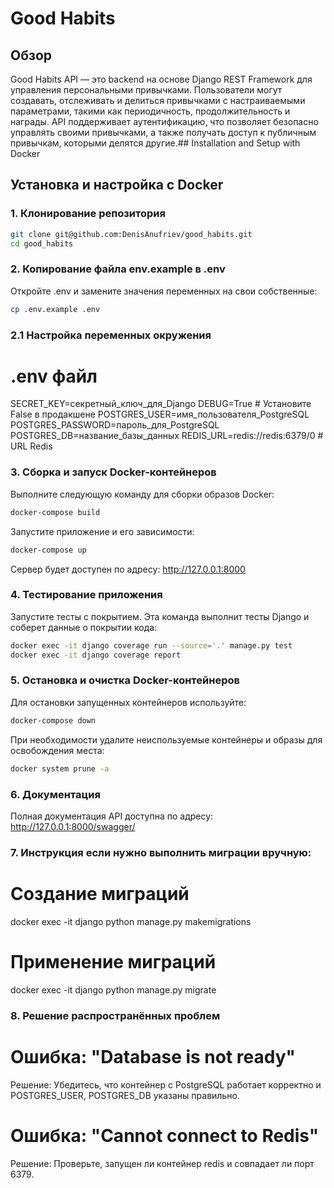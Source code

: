 # Good Habits

## Обзор
Good Habits API — это backend на основе Django REST Framework для управления персональными привычками. Пользователи могут создавать, отслеживать и делиться привычками с настраиваемыми параметрами, такими как периодичность, продолжительность и награды. API поддерживает аутентификацию, что позволяет безопасно управлять своими привычками, а также получать доступ к публичным привычкам, которыми делятся другие.## Installation and Setup with Docker
## Установка и настройка с Docker

### 1. Клонирование репозитория

```bash
git clone git@github.com:DenisAnufriev/good_habits.git
cd good_habits
```

### 2. Копирование файла env.example в .env
Откройте .env и замените значения переменных на свои собственные:
```bash
cp .env.example .env
```

### 2.1 Настройка переменных окружения

# .env файл
SECRET_KEY=секретный_ключ_для_Django
DEBUG=True # Установите False в продакшене
POSTGRES_USER=имя_пользователя_PostgreSQL
POSTGRES_PASSWORD=пароль_для_PostgreSQL
POSTGRES_DB=название_базы_данных
REDIS_URL=redis://redis:6379/0 # URL Redis

### 3. Сборка и запуск Docker-контейнеров
Выполните следующую команду для сборки образов Docker:
```bash
docker-compose build
```
Запустите приложение и его зависимости:
```bash
docker-compose up
```

Сервер будет доступен по адресу: http://127.0.0.1:8000

### 4. Тестирование приложения
Запустите тесты с покрытием. Эта команда выполнит тесты Django и соберет данные о покрытии кода:
```bash
docker exec -it django coverage run --source='.' manage.py test
docker exec -it django coverage report
```

### 5. Остановка и очистка Docker-контейнеров
Для остановки запущенных контейнеров используйте:
```bash
docker-compose down
```
При необходимости удалите неиспользуемые контейнеры и образы для освобождения места:
```bash
docker system prune -a
```

### 6. Документация
Полная документация API доступна по адресу: http://127.0.0.1:8000/swagger/

### 7. Инструкция если нужно выполнить миграции вручную:

# Создание миграций
docker exec -it django python manage.py makemigrations

# Применение миграций
docker exec -it django python manage.py migrate

### 8. Решение распространённых проблем

# Ошибка: "Database is not ready"
Решение: Убедитесь, что контейнер с PostgreSQL работает корректно и POSTGRES_USER, POSTGRES_DB указаны правильно.

# Ошибка: "Cannot connect to Redis"
Решение: Проверьте, запущен ли контейнер redis и совпадает ли порт 6379.